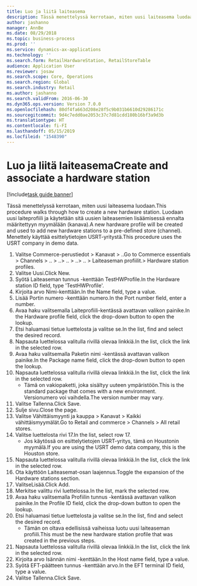 ```yaml
---
title: Luo ja liitä laiteasema
description: Tässä menettelyssä kerrotaan, miten uusi laiteasema luodaan.
author: jashanno
manager: AnnBe
ms.date: 08/29/2018
ms.topic: business-process
ms.prod: ''
ms.service: dynamics-ax-applications
ms.technology: ''
ms.search.form: RetailHardwareStation, RetailStoreTable
audience: Application User
ms.reviewer: josaw
ms.search.scope: Core, Operations
ms.search.region: Global
ms.search.industry: Retail
ms.author: jashanno
ms.search.validFrom: 2016-06-30
ms.dyn365.ops.version: Version 7.0.0
ms.openlocfilehash: 80df4fa663d208e28f5c9b031b6610d29286171c
ms.sourcegitcommit: 9d4c7edd0ae2053c37c7d81cdd180b16bf3a9d3b
ms.translationtype: HT
ms.contentlocale: fi-FI
ms.lasthandoff: 05/15/2019
ms.locfileid: "1548390"
---
```

# <a name="create-and-associate-a-hardware-station"></a><span data-ttu-id="37c48-103">Luo ja liitä laiteasema</span><span class="sxs-lookup"><span data-stu-id="37c48-103">Create and associate a hardware station</span></span>

[!include[task guide banner](../includes/task-guide-banner.md)]

<span data-ttu-id="37c48-104">Tässä menettelyssä kerrotaan, miten uusi laiteasema luodaan.</span><span class="sxs-lookup"><span data-stu-id="37c48-104">This procedure walks through how to create a new hardware station.</span></span> <span data-ttu-id="37c48-105">Luodaan uusi laiteprofiili ja käytetään sitä uusien laiteasemien lisäämisessä ennalta määritettyyn myymälään (kanava).</span><span class="sxs-lookup"><span data-stu-id="37c48-105">A new hardware profile will be created and used to add new hardware stations to a pre-defined store (channel).</span></span> <span data-ttu-id="37c48-106">Menettely käyttää esittelytietojen USRT-yritystä.</span><span class="sxs-lookup"><span data-stu-id="37c48-106">This procedure uses the USRT company in demo data.</span></span>

1. <span data-ttu-id="37c48-107">Valitse Commerce-perustiedot > Kanavat > ..</span><span class="sxs-lookup"><span data-stu-id="37c48-107">Go to Commerce essentials > Channels > ..</span></span> <span data-ttu-id="37c48-108">> ..</span><span class="sxs-lookup"><span data-stu-id="37c48-108">> ..</span></span> <span data-ttu-id="37c48-109">> ..</span><span class="sxs-lookup"><span data-stu-id="37c48-109">> ..</span></span> <span data-ttu-id="37c48-110">> Laiteaseman profiilit.</span><span class="sxs-lookup"><span data-stu-id="37c48-110">> Hardware station profiles.</span></span>
2. <span data-ttu-id="37c48-111">Valitse Uusi.</span><span class="sxs-lookup"><span data-stu-id="37c48-111">Click New.</span></span>
3. <span data-ttu-id="37c48-112">Syötä Laiteaseman tunnus -kenttään TestHWProfile.</span><span class="sxs-lookup"><span data-stu-id="37c48-112">In the Hardware station ID field, type 'TestHWProfile'.</span></span>
4. <span data-ttu-id="37c48-113">Kirjoita arvo Nimi-kenttään.</span><span class="sxs-lookup"><span data-stu-id="37c48-113">In the Name field, type a value.</span></span>
5. <span data-ttu-id="37c48-114">Lisää Portin numero -kenttään numero.</span><span class="sxs-lookup"><span data-stu-id="37c48-114">In the Port number field, enter a number.</span></span>
6. <span data-ttu-id="37c48-115">Avaa haku valitsemalla Laiteprofiili-kentässä avattavan valikon painike.</span><span class="sxs-lookup"><span data-stu-id="37c48-115">In the Hardware profile field, click the drop-down button to open the lookup.</span></span>
7. <span data-ttu-id="37c48-116">Etsi haluamasi tietue luettelosta ja valitse se.</span><span class="sxs-lookup"><span data-stu-id="37c48-116">In the list, find and select the desired record.</span></span>
8. <span data-ttu-id="37c48-117">Napsauta luettelossa valitulla rivillä olevaa linkkiä.</span><span class="sxs-lookup"><span data-stu-id="37c48-117">In the list, click the link in the selected row.</span></span>
9. <span data-ttu-id="37c48-118">Avaa haku valitsemalla Paketin nimi -kentässä avattavan valikon painike.</span><span class="sxs-lookup"><span data-stu-id="37c48-118">In the Package name field, click the drop-down button to open the lookup.</span></span>
10. <span data-ttu-id="37c48-119">Napsauta luettelossa valitulla rivillä olevaa linkkiä.</span><span class="sxs-lookup"><span data-stu-id="37c48-119">In the list, click the link in the selected row.</span></span>
    * <span data-ttu-id="37c48-120">Tämä on vakiopaketti, joka sisältyy uuteen ympäristöön.</span><span class="sxs-lookup"><span data-stu-id="37c48-120">This is the standard package that comes with a new environment.</span></span> <span data-ttu-id="37c48-121">Versionumero voi vaihdella.</span><span class="sxs-lookup"><span data-stu-id="37c48-121">The version number may vary.</span></span>  
11. <span data-ttu-id="37c48-122">Valitse Tallenna.</span><span class="sxs-lookup"><span data-stu-id="37c48-122">Click Save.</span></span>
12. <span data-ttu-id="37c48-123">Sulje sivu.</span><span class="sxs-lookup"><span data-stu-id="37c48-123">Close the page.</span></span>
13. <span data-ttu-id="37c48-124">Valitse Vähittäismyynti ja kauppa > Kanavat > Kaikki vähittäismyymälät.</span><span class="sxs-lookup"><span data-stu-id="37c48-124">Go to Retail and commerce > Channels > All retail stores.</span></span>
14. <span data-ttu-id="37c48-125">Valitse luettelosta rivi 17.</span><span class="sxs-lookup"><span data-stu-id="37c48-125">In the list, select row 17.</span></span>
    * <span data-ttu-id="37c48-126">Jos käytössä on esittelytietojen USRT-yritys, tämä on Houstonin myymälä.</span><span class="sxs-lookup"><span data-stu-id="37c48-126">If you are using the USRT demo data company, this is the Houston store.</span></span>  
15. <span data-ttu-id="37c48-127">Napsauta luettelossa valitulla rivillä olevaa linkkiä.</span><span class="sxs-lookup"><span data-stu-id="37c48-127">In the list, click the link in the selected row.</span></span>
16. <span data-ttu-id="37c48-128">Ota käyttöön Laiteasemat-osan laajennus.</span><span class="sxs-lookup"><span data-stu-id="37c48-128">Toggle the expansion of the Hardware stations section.</span></span>
17. <span data-ttu-id="37c48-129">ValitseLisää.</span><span class="sxs-lookup"><span data-stu-id="37c48-129">Click Add.</span></span>
18. <span data-ttu-id="37c48-130">Merkitse valittu rivi luettelossa.</span><span class="sxs-lookup"><span data-stu-id="37c48-130">In the list, mark the selected row.</span></span>
19. <span data-ttu-id="37c48-131">Avaa haku valitsemalla Profiilin tunnus -kentässä avattavan valikon painike.</span><span class="sxs-lookup"><span data-stu-id="37c48-131">In the Profile ID field, click the drop-down button to open the lookup.</span></span>
20. <span data-ttu-id="37c48-132">Etsi haluamasi tietue luettelosta ja valitse se.</span><span class="sxs-lookup"><span data-stu-id="37c48-132">In the list, find and select the desired record.</span></span>
    * <span data-ttu-id="37c48-133">Tämän on oltava edellisissä vaiheissa luotu uusi laiteaseman profiili.</span><span class="sxs-lookup"><span data-stu-id="37c48-133">This must be the new hardware station profile that was created in the previous steps.</span></span>  
21. <span data-ttu-id="37c48-134">Napsauta luettelossa valitulla rivillä olevaa linkkiä.</span><span class="sxs-lookup"><span data-stu-id="37c48-134">In the list, click the link in the selected row.</span></span>
22. <span data-ttu-id="37c48-135">Kirjoita arvo Isännän nimi -kenttään.</span><span class="sxs-lookup"><span data-stu-id="37c48-135">In the Host name field, type a value.</span></span>
23. <span data-ttu-id="37c48-136">Syötä EFT-päätteen tunnus -kenttään arvo.</span><span class="sxs-lookup"><span data-stu-id="37c48-136">In the EFT terminal ID field, type a value.</span></span>
24. <span data-ttu-id="37c48-137">Valitse Tallenna.</span><span class="sxs-lookup"><span data-stu-id="37c48-137">Click Save.</span></span>

